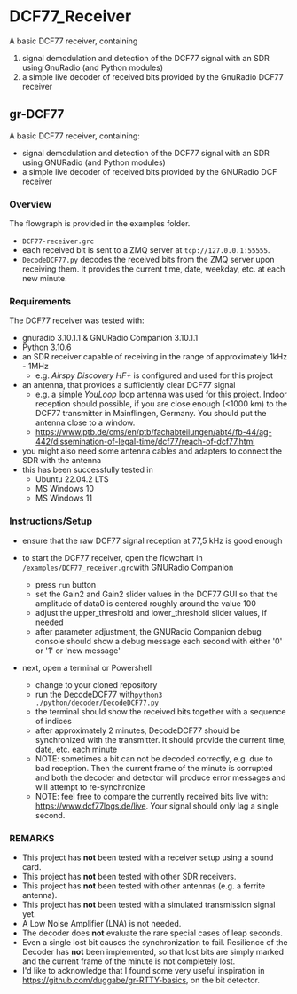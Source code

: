 # DCF77_Receiver
A basic DCF77 receiver, containing 
1) signal demodulation and detection of the DCF77 signal with an SDR using GnuRadio (and Python modules)
2) a simple live decoder of received bits provided by the GnuRadio DCF77 receiver

## gr-DCF77
A basic DCF77 receiver, containing:
+ signal demodulation and detection of the DCF77 signal with an SDR using GNURadio (and Python modules)
+ a simple live decoder of received bits provided by the GNURadio DCF receiver

### Overview
The flowgraph is provided in the examples folder.
+ `DCF77-receiver.grc`
+ each received bit is sent to a ZMQ server at `tcp://127.0.0.1:55555`.
+ `DecodeDCF77.py` decodes the received bits from the ZMQ server upon receiving them. It provides the current time, date, weekday, etc. at each new minute.

### Requirements
The DCF77 receiver was tested with:
+ gnuradio 3.10.1.1 & GNURadio Companion 3.10.1.1
+ Python 3.10.6
+ an SDR receiver capable of receiving in the range of approximately 1kHz - 1MHz
    + e.g. _Airspy Discovery HF+_ is configured and used for this project
+ an antenna, that provides a sufficiently clear DCF77 signal
    + e.g. a simple _YouLoop_ loop antenna was used for this project. Indoor reception should possible, if you are close enough (<1000 km) to the DCF77 transmitter in Mainflingen, Germany. You should put the antenna close to a window.
    +  https://www.ptb.de/cms/en/ptb/fachabteilungen/abt4/fb-44/ag-442/dissemination-of-legal-time/dcf77/reach-of-dcf77.html
+ you might also need some antenna cables and adapters to connect the SDR with the antenna
+ this has been successfully tested in
    + Ubuntu 22.04.2 LTS
    + MS Windows 10
    + MS Windows 11

### Instructions/Setup
+ ensure that the raw DCF77 signal reception at 77,5 kHz is good enough
+ to start the DCF77 receiver, open the flowchart in `/examples/DCF77_receiver.grc`with GNURadio Companion
    + press `run` button
    + set the Gain2 and Gain2 slider values in the DCF77 GUI so that the amplitude of data0 is centered roughly around the value 100
    + adjust the upper_threshold and lower_threshold slider values, if needed
    + after parameter adjustment, the GNURadio Companion debug console should show a debug message each second with either '0' or '1' or 'new message'

+ next, open a terminal or Powershell
    + change to your cloned repository
    + run the DecodeDCF77 with```python3 ./python/decoder/DecodeDCF77.py```
    + the terminal should show the received bits together with a sequence of indices
    + after approximately 2 minutes, DecodeDCF77 should be synchronized with the transmitter. It should provide the current time, date, etc. each minute
    + NOTE: sometimes a bit can not be decoded correctly, e.g. due to bad reception. Then the current frame of the minute is corrupted and both the decoder and detector will produce error messages and will attempt to re-synchronize
    + NOTE: feel free to compare the currently received bits live with: https://www.dcf77logs.de/live. Your signal should only lag a single second.

### REMARKS
+ This project has __not__ been tested with a receiver setup using a sound card.
+ This project has __not__ been tested with other SDR receivers.
+ This project has __not__ been tested with other antennas (e.g. a ferrite antenna).
+ This project has __not__ been tested with a simulated transmission signal yet.
+ A Low Noise Amplifier (LNA) is not needed.
+ The decoder does __not__ evaluate the rare special cases of leap seconds.
+ Even a single lost bit causes the synchronization to fail. Resilience of the Decoder has __not__ been implemented, so that lost bits are simply marked and the current frame of the minute is not completely lost.
+ I'd like to acknowledge that I found some very useful inspiration in https://github.com/duggabe/gr-RTTY-basics, on the bit detector.
